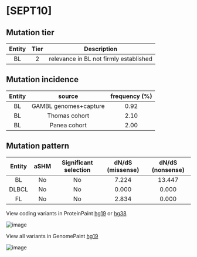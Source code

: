 # [SEPT10]

## Mutation tier

|Entity|Tier|Description                           |
|:------:|:----:|--------------------------------------|
|BL    |2   |relevance in BL not firmly established|
## Mutation incidence

|Entity|source               |frequency (%)|
|:------:|:---------------------:|:-------------:|
|BL    |GAMBL genomes+capture|0.92         |
|BL    |Thomas cohort        |2.10         |
|BL    |Panea cohort         |2.00         |

## Mutation pattern

|Entity|aSHM|Significant selection|dN/dS (missense)|dN/dS (nonsense)|
|:------:|:----:|:---------------------:|:----------------:|:----------------:|
|BL    |No  |No                   |7.224           |13.447          |
|DLBCL |No  |No                   |0.000           | 0.000          |
|FL    |No  |No                   |2.834           | 0.000          |



View coding variants in ProteinPaint [hg19](https://www.bcgsc.ca/downloads/morinlab/GAMBL/test/genes/SEPT10_protein.html)  or [hg38](https://www.bcgsc.ca/downloads/morinlab/GAMBL/test/genes/SEPT10_protein_hg38.html)

![image](../../images/proteinpaint/SEPT10_NM_144710.svg)

View all variants in GenomePaint [hg19](https://www.bcgsc.ca/downloads/morinlab/GAMBL/test/genes/SEPT10.html)

![image](../../images/proteinpaint/SEPT10.svg)
